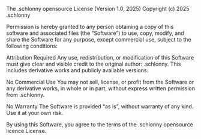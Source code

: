 The .schlonny opensource License (Version 1.0, 2025)
Copyright (c) 2025 .schlonny

Permission is hereby granted to any person obtaining a copy of this software and associated files (the “Software”) to use, copy, modify, and share the Software for any purpose, except commercial use, subject to the following conditions:

Attribution Required
Any use, redistribution, or modification of this Software must give clear and visible credit to the original author: .schlonny. This includes derivative works and publicly available versions.

No Commercial Use
You may not sell, license, or profit from the Software or any derivative works, in whole or in part, without express written permission from .schlonny.

No Warranty
The Software is provided “as is”, without warranty of any kind. Use it at your own risk.

By using this Software, you agree to the terms of the .schlonny opensource licence License.
